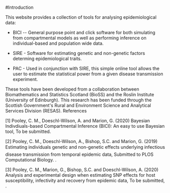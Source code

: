 #Introduction

This website provides a collection of tools for analysing epidemiological data:

* BICI -- General purpose point and click software for both simulating from compartmental models as well as performing inference on individual-based and population wide data.

* SIRE - Software for estimating genetic and non-genetic factors determing epidemiological traits.

* PAC - Used in conjunction with SIRE, this simple online tool allows the user to estimate the statistical power from a given disease transmission experiment.

These tools have been developed from a collaboration between Biomathematics and Statistics Scotland (BioSS) and the Roslin Institute (University of Edinburgh). This research has been funded through the Scottish Government's Rural and Environment Science and Analytical Services Division (RESAS).
References

[1] Pooley, C. M., Doeschl-Wilson, A. and Marion, G. (2020) Bayesian Indivdiuals-based Compartmental Inference (BICI): An easy to use Bayesian tool, To be submitted.

[2] Pooley, C. M., Doeschl-Wilson, A., Bishop, S.C. and Marion, G. (2019) Estimating individuals genetic and non-genetic effects underlying infectious disease transmission from temporal epidemic data, Submitted to PLOS Computational Biology. .

[3] Pooley, C. M., Marion, G., Bishop, S.C. and Doeschl-Wilson, A. (2020) Analysis and experimental design when estimating SNP effects for host susceptibility, infectivity and recovery from epidemic data, To be submitted, .



